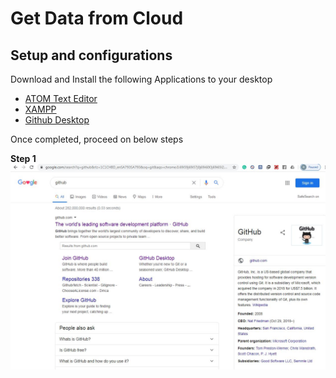 # Get Data from Cloud

## Setup and configurations

Download and Install the following Applications to your desktop
* <a href="https://atom.io/">ATOM Text Editor</a>
* <a href="https://www.apachefriends.org/index.html">XAMPP</a>
* <a href="https://desktop.github.com/">Github Desktop</a>

Once completed, proceed on below steps 

**Step 1**
<img src="https://github.com/krakenjriot/images/blob/master/1.JPG" width=800 />

